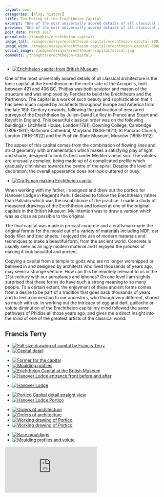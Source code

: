 ```yaml
---
layout: post
categories: [blog, history]
title: The Making of the Erechtheion Capital
excerpt: "One of the most universally adored details of all classical architecture is the Ionic capital at the Erechtheion on the north side of the Acropolis..."
preview: "One of the most universally adored details of all classical architecture is the Ionic capital at the Erechtheion on the north side of the Acropolis, built between 421 and 406 BC. Phidias was both sculptor and mason of the structure and was employed by Pericles..."
post_date: March 2017
permalink: /thoughts/erechtheion-capital/
image_tall: /images/essays/erechtheion-capital/erechtheion-capital-800x600.jpg
image_wide: /images/essays/erechtheion-capital/erechtheion-capital-800x400.jpg
social_image: /images/essays/erechtheion-capital/social.jpg
comments: /thoughts/erechtheion-capital/
---
```

<ul class="list">
	<li class="full">
		<a class="fancybox" rel="group" href="/images/essays/erechtheion-capital/erichtheion-capital-from-british-museum.jpg" title="Erichtheion capital from British Museum">
			<img src="/images/essays/erechtheion-capital/thumbs/erichtheion-capital-from-british-museum.jpg" alt="Erichtheion capital from British Museum" />
		</a>
	</li>
</ul>

<p>
One of the most universally adored details of all classical architecture is the Ionic capital at the Erechtheion on the north side of the Acropolis, built between 421 and 406 BC. Phidias was both sculptor and mason of the structure and was employed by Pericles to build the Erechtheum and the Parthenon. The capital is a work of such beauty and sophistication that it has been much copied by architects throughout Europe and America from the late 18th Century onwards, following the publication of measured surveys of the Erechtheion by Julien-David Le Roy in France and Stuart and Revett in England. This beautiful classical order was on the following buildings:- Litchfield House, London(1761); Downing College, Cambridge (1806-1811); Baltimore Cathedral, Maryland (1806-1821); St Pancras Church, London (1816-1822) and the Pushkin State Museum, Moscow (1898-1912)
</p><p>
The appeal of this capital comes from the combination of flowing lines and strict geometry with ornamentation which makes a satisfying play of light and shade, designed to look its best under Mediterranean sun. The volutes are unusually complex, being made up of a complicated profile which gradually diminishes towards the centre of the spiral. Despite the level of decoration, the overall appearance does not look cluttered or busy.
</p>

<ul class="list">
<li class="full">
<a class="fancybox" rel="group" href="/images/essays/erechtheion-capital/craftsman-making-erichtheion-capital.jpg" title="Craftsman making Erichtheion capital">
<img src="/images/essays/erechtheion-capital/craftsman-making-erichtheion-capital.jpg" alt="Craftsman making Erichtheion capital" />
</a>
</li>
</ul>

<p>
When working with my father, I designed and drew out the portico for Hanover Lodge in Regent’s Park. I decided to follow the Erechtheion, rather than Palladio which was the usual choice of the practice. I made a study of measured drawings of the Erechtheion and looked at one of the original capitals in the British Museum. My intention was to draw a version which was as close as possible to the original.
</p><p>
The final capital was made in precast concrete and a craftsman made the original former for the mould out of a variety of materials including MDF, car body filler and zinc sheets. I enjoyed the use of modern materials and techniques to make a beautiful form, from the ancient world. Concrete is usually seen as an ugly modern material and I enjoyed the process of making it look beautiful and ancient.
</p><p>
Copying a capital from a temple to gods who are no longer worshipped or believed in and designed by architects who lived thousands of years ago, may seem a strange venture. How can this be remotely relevant to us in the 21st century with our aeroplanes and iphones? On one level I am slightly surprised that these forms do have such a strong meaning to so many people. To a certain extent, the enjoyment of these ancient forms comes from a desire to be part of a tradition that goes back thousands of years and to feel a connection to our ancestors, who though very different, shared so much with us. In working out the intricacy of egg and dart, guilloche or volute diminution of the Erechtheion capital my mind followed the same pathways of Phidias all those years ago, and gives me a direct insight into the mind of one of the greatest artists of the classical world.
</p>

<h2>
Francis Terry
</h2>

<ul class="list">
<li class="half">
<a class="fancybox" rel="group" href="/images/essays/erechtheion-capital/full-size-drawing-of-capital-by-francis-terry.jpg" title="Full size drawing of capital by Francis Terry">
<img src="/images/essays/erechtheion-capital/thumbs/full-size-drawing-of-capital-by-francis-terry.jpg" alt="Full size drawing of capital by Francis Terry" />
</a>
</li>
<li class="half">
<a class="fancybox" rel="group" href="/images/essays/erechtheion-capital/capital-detail.jpg" title="Capital detail">
<img src="/images/essays/erechtheion-capital/thumbs/capital-detail.jpg" alt="Capital detail" />
</a>
</li>
</ul>

<ul class="list">
<li class="quarter">
<a class="fancybox" rel="group" href="/images/essays/erechtheion-capital/former-for-the-capital.jpg" title="Former for the capital">
<img src="/images/essays/erechtheion-capital/thumbs/former-for-the-capital.jpg" alt="Former for the capital" />
</a>
</li>
<li class="quarter">
<a class="fancybox" rel="group" href="/images/essays/erechtheion-capital/moulding-profiles.jpg" title="Moulding profiles">
<img src="/images/essays/erechtheion-capital/thumbs/moulding-profiles.jpg" alt="Moulding profiles" />
</a>
</li>
<li class="quarter">
<a class="fancybox" rel="group" href="/images/essays/erechtheion-capital/erichtheion-capital-at-the-british-museum.jpg" title="Erichtheion Capital at the British Museum">
<img src="/images/essays/erechtheion-capital/thumbs/erichtheion-capital-at-the-british-museum.jpg" alt="Erichtheion Capital at the British Museum" />
</a>
</li>
<li class="quarter">
<a class="fancybox" rel="group" href="/images/essays/erechtheion-capital/hanover-lodge-entrance-front-before-and-after.jpg" title="Hanover Lodge entrance front before and after">
<img src="/images/essays/erechtheion-capital/thumbs/hanover-lodge-entrance-front-before-and-after.jpg" alt="Hanover Lodge entrance front before and after" />
</a>
</li>
</ul>

<ul class="list">
<li class="full">
<a class="fancybox" rel="group" href="/images/essays/erechtheion-capital/hanover-lodge.jpg" title="Hanover Lodge">
<img src="/images/essays/erechtheion-capital/hanover-lodge.jpg" alt="Hanover Lodge" />
</a>
</li>
</ul>

<ul class="list">
<li class="half">
<a class="fancybox" rel="group" href="/images/essays/erechtheion-capital/portico-capital-detail-straight-view.jpg" title="Portico Capital detail straight view">
<img src="/images/essays/erechtheion-capital/thumbs/portico-capital-detail-straight-view.jpg" alt="Portico Capital detail straight view" />
</a>
</li>
<li class="half">
<a class="fancybox" rel="group" href="/images/essays/erechtheion-capital/hanover-lodge-portico.jpg" title="Hanover Lodge Portico">
<img src="/images/essays/erechtheion-capital/thumbs/hanover-lodge-portico.jpg" alt="Hanover Lodge Portico" />
</a>
</li>
</ul>

<ul class="list">
<li class="quarter">
<a class="fancybox" rel="group" href="/images/essays/erechtheion-capital/orders-of-architecture-1.jpg" title="Orders of architecture">
<img src="/images/essays/erechtheion-capital/thumbs/orders-of-architecture-1.jpg" alt="Orders of architecture" />
</a>
</li>
<li class="quarter">
<a class="fancybox" rel="group" href="/images/essays/erechtheion-capital/orders-of-architecture-2.jpg" title="Orders of architecture">
<img src="/images/essays/erechtheion-capital/thumbs/orders-of-architecture-2.jpg" alt="Orders of architecture" />
</a>
</li>
<li class="quarter">
<a class="fancybox" rel="group" href="/images/essays/erechtheion-capital/working-drawing-of-portico-1.jpg" title="Working drawing of Portico">
<img src="/images/essays/erechtheion-capital/thumbs/working-drawing-of-portico-1.jpg" alt="Working drawing of Portico" />
</a>
</li>
<li class="quarter">
<a class="fancybox" rel="group" href="/images/essays/erechtheion-capital/working-drawing-of-portico-2.jpg" title="Working drawing of Portico">
<img src="/images/essays/erechtheion-capital/thumbs/working-drawing-of-portico-2.jpg" alt="Working drawing of Portico" />
</a>
</li>
</ul>

<ul class="list">
<li class="half">
<a class="fancybox" rel="group" href="/images/essays/erechtheion-capital/base-mouldings.jpg" title="Base mouldings">
<img src="/images/essays/erechtheion-capital/thumbs/base-mouldings.jpg" alt="Base mouldings" />
</a>
</li>
<li class="half">
<a class="fancybox" rel="group" href="/images/essays/erechtheion-capital/moulding-profiles-and-volute.jpg" title="Moulding profiles and volute">
<img src="/images/essays/erechtheion-capital/thumbs/moulding-profiles-and-volute.jpg" alt="Moulding profiles and volute" />
</a>
</li>
</ul>

<div class="clearfix"></div>

<div class="videoWrapper">
	<iframe src="https://www.youtube.com/embed/2H3F0NPKUHs" frameborder="0" allow="autoplay; encrypted-media" allowfullscreen></iframe>
</div>